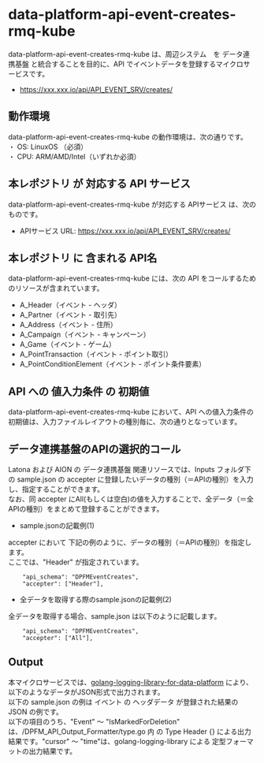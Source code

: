 # data-platform-api-event-creates-rmq-kube
data-platform-api-event-creates-rmq-kube は、周辺システム　を データ連携基盤 と統合することを目的に、API でイベントデータを登録するマイクロサービスです。

* https://xxx.xxx.io/api/API_EVENT_SRV/creates/

## 動作環境
data-platform-api-event-creates-rmq-kube の動作環境は、次の通りです。  
・ OS: LinuxOS （必須）  
・ CPU: ARM/AMD/Intel（いずれか必須）  

## 本レポジトリ が 対応する API サービス
data-platform-api-event-creates-rmq-kube が対応する APIサービス は、次のものです。

* APIサービス URL: https://xxx.xxx.io/api/API_EVENT_SRV/creates/

## 本レポジトリ に 含まれる API名
data-platform-api-event-creates-rmq-kube には、次の API をコールするためのリソースが含まれています。  

* A_Header（イベント - ヘッダ）
* A_Partner（イベント - 取引先）
* A_Address（イベント - 住所）
* A_Campaign（イベント - キャンペーン）
* A_Game（イベント - ゲーム）
* A_PointTransaction（イベント - ポイント取引）
* A_PointConditionElement（イベント - ポイント条件要素）

## API への 値入力条件 の 初期値
data-platform-api-event-creates-rmq-kube において、API への値入力条件の初期値は、入力ファイルレイアウトの種別毎に、次の通りとなっています。  

## データ連携基盤のAPIの選択的コール
Latona および AION の データ連携基盤 関連リソースでは、Inputs フォルダ下の sample.json の accepter に登録したいデータの種別（＝APIの種別）を入力し、指定することができます。  
なお、同 accepter にAll(もしくは空白)の値を入力することで、全データ（＝全APIの種別）をまとめて登録することができます。  

* sample.jsonの記載例(1)  

accepter において 下記の例のように、データの種別（＝APIの種別）を指定します。  
ここでは、"Header" が指定されています。    
  
```
	"api_schema": "DPFMEventCreates",
	"accepter": ["Header"],
```
  
* 全データを取得する際のsample.jsonの記載例(2)  

全データを取得する場合、sample.json は以下のように記載します。  

```
	"api_schema": "DPFMEventCreates",
	"accepter": ["All"],
```

## Output  
本マイクロサービスでは、[golang-logging-library-for-data-platform](https://github.com/latonaio/golang-logging-library-for-data-platform) により、以下のようなデータがJSON形式で出力されます。  
以下の sample.json の例は イベント の ヘッダデータ が登録された結果の JSON の例です。  
以下の項目のうち、"Event" ～ "IsMarkedForDeletion" は、/DPFM_API_Output_Formatter/type.go 内 の Type Header {} による出力結果です。"cursor" ～ "time"は、golang-logging-library による 定型フォーマットの出力結果です。  

```
```
